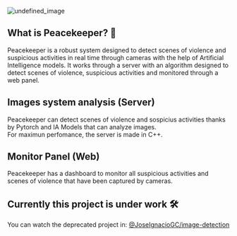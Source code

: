 
![undefined_image](https://github.com/user-attachments/assets/c18f7852-bf8f-4179-aeb0-418b94d36375)


## What is Peacekeeper? 🧐

Peacekeeper is a robust system designed to detect scenes of violence and suspicious activities in real time through cameras with the help of Artificial Intelligence models.
It works through a server with an algorithm designed to detect scenes of violence, suspicious activities and monitored through a web panel.

## Images system analysis (Server)

Peacekeeper can detect scenes of violence and sospicius activities thanks by Pytorch and IA Models that can analyze images.<br>For maximun perfomance, the server is made in C++.

## Monitor Panel (Web)

Peacekeeper has a dashboard to monitor all suspicious activities and scenes of violence that have been captured by cameras.


## Currently this project is under work 🛠️

You can watch the deprecated project in: [@JoseIgnacioGC/image-detection](https://github.com/JoseIgnacioGC/image-detection)


